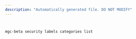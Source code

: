 ```yaml
---
description: "Automatically generated file. DO NOT MODIFY"
---
```


```bash


mgc-beta security labels categories list

```